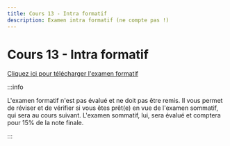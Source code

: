 ```yaml
---
title: Cours 13 - Intra formatif
description: Examen intra formatif (ne compte pas !)
---
```


# Cours 13 - Intra formatif

[Cliquez ici pour télécharger l'examen formatif](../../static/files/formatif_1.zip)

:::info

L'examen formatif n'est pas évalué et ne doit pas être remis. Il vous permet de réviser et de vérifier si vous êtes prêt(e) en vue de l'examen sommatif, qui sera au cours suivant. L'examen sommatif, lui, sera évalué et comptera pour 15% de la note finale.

:::